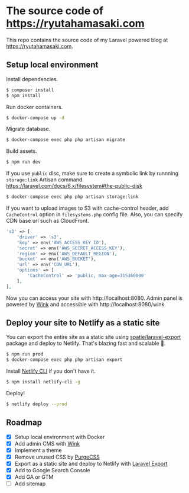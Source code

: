 # The source code of https://ryutahamasaki.com
This repo contains the source code of my Laravel powered blog at https://ryutahamasaki.com.

## Setup local environment
Install dependencies.
```sh
$ composer install
$ npm install
```

Run docker containers.
```sh
$ docker-compose up -d
```

Migrate database.
```sh
$ docker-compose exec php php artisan migrate
```

Build assets.
```sh
$ npm run dev
```

If you use `public` disc, make sure to create a symbolic link by runnning `storage:link` Artisan command.
https://laravel.com/docs/6.x/filesystem#the-public-disk
```sh
$ docker-compose exec php php artisan storage:link
```

If you want to upload images to S3 with cache-control header, add `CacheControl` option in `filesystems.php` config file. Also, you can specify CDN base url such as CloudFront.

```php
's3' => [
    'driver' => 's3',
    'key' => env('AWS_ACCESS_KEY_ID'),
    'secret' => env('AWS_SECRET_ACCESS_KEY'),
    'region' => env('AWS_DEFAULT_REGION'),
    'bucket' => env('AWS_BUCKET'),
    'url' => env('CDN_URL'),
    'options' => [
        'CacheControl' => 'public, max-age=315360000'
    ],
],
```

Now you can access your site with http://localhost:8080.
Admin panel is powered by [Wink](https://github.com/writingink/wink) and accessible with http://localhost:8080/wink.

## Deploy your site to Netlify as a static site
You can export the entire site as a static site using [spatie/laravel-export](https://github.com/spatie/laravel-export) package and deploy to Netlify. That's blazing fast and scalable 🚀.
```sh
$ npm run prod
$ docker-compose exec php php artisan export
```

Install [Netlify CLI](https://docs.netlify.com/cli/get-started/) if you don't have it.
```sh
$ npm install netlify-cli -g
```

Deploy!
```sh
$ netlify deploy --prod
```

## Roadmap
- [x] Setup local environment with Docker
- [x] Add admin CMS with [Wink](https://wink.themsaid.com/)
- [x] Implement a theme
- [x] Remove unused CSS by [PurgeCSS](https://www.purgecss.com/)
- [x] Export as a static site and deploy to Netlify with [Laravel Export](https://github.com/spatie/laravel-export)
- [x] Add to Google Search Console
- [x] Add GA or GTM
- [ ] Add sitemap
